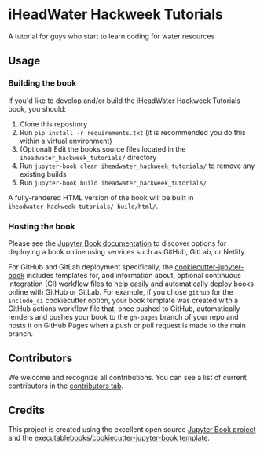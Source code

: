 # iHeadWater Hackweek Tutorials

A tutorial for guys who start to learn coding for water resources

## Usage

### Building the book

If you'd like to develop and/or build the iHeadWater Hackweek Tutorials book, you should:

1. Clone this repository
2. Run `pip install -r requirements.txt` (it is recommended you do this within a virtual environment)
3. (Optional) Edit the books source files located in the `iheadwater_hackweek_tutorials/` directory
4. Run `jupyter-book clean iheadwater_hackweek_tutorials/` to remove any existing builds
5. Run `jupyter-book build iheadwater_hackweek_tutorials/`

A fully-rendered HTML version of the book will be built in `iheadwater_hackweek_tutorials/_build/html/`.

### Hosting the book

Please see the [Jupyter Book documentation](https://jupyterbook.org/publish/web.html) to discover options for deploying a book online using services such as GitHub, GitLab, or Netlify.

For GitHub and GitLab deployment specifically, the [cookiecutter-jupyter-book](https://github.com/executablebooks/cookiecutter-jupyter-book) includes templates for, and information about, optional continuous integration (CI) workflow files to help easily and automatically deploy books online with GitHub or GitLab. For example, if you chose `github` for the `include_ci` cookiecutter option, your book template was created with a GitHub actions workflow file that, once pushed to GitHub, automatically renders and pushes your book to the `gh-pages` branch of your repo and hosts it on GitHub Pages when a push or pull request is made to the main branch.

## Contributors

We welcome and recognize all contributions. You can see a list of current contributors in the [contributors tab](https://github.com/iHeadWater/iheadwater_hackweek_tutorials/graphs/contributors).

## Credits

This project is created using the excellent open source [Jupyter Book project](https://jupyterbook.org/) and the [executablebooks/cookiecutter-jupyter-book template](https://github.com/executablebooks/cookiecutter-jupyter-book).
